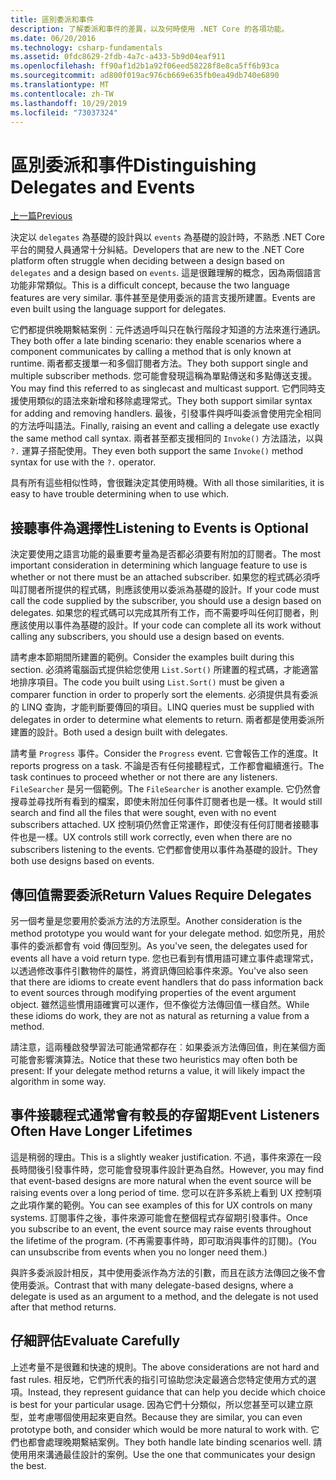 ```yaml
---
title: 區別委派和事件
description: 了解委派和事件的差異，以及何時使用 .NET Core 的各項功能。
ms.date: 06/20/2016
ms.technology: csharp-fundamentals
ms.assetid: 0fdc8629-2fdb-4a7c-a433-5b9d04eaf911
ms.openlocfilehash: ff90af1d2b1a92f06eed58228f8e8ca5ff6b93ca
ms.sourcegitcommit: ad800f019ac976cb669e635fb0ea49db740e6890
ms.translationtype: MT
ms.contentlocale: zh-TW
ms.lasthandoff: 10/29/2019
ms.locfileid: "73037324"
---
```

# <a name="distinguishing-delegates-and-events"></a><span data-ttu-id="dcae6-103">區別委派和事件</span><span class="sxs-lookup"><span data-stu-id="dcae6-103">Distinguishing Delegates and Events</span></span>

[<span data-ttu-id="dcae6-104">上一篇</span><span class="sxs-lookup"><span data-stu-id="dcae6-104">Previous</span></span>](modern-events.md)

<span data-ttu-id="dcae6-105">決定以 `delegates` 為基礎的設計與以 `events` 為基礎的設計時，不熟悉 .NET Core 平台的開發人員通常十分糾結。</span><span class="sxs-lookup"><span data-stu-id="dcae6-105">Developers that are new to the .NET Core platform often struggle when deciding between a design based on `delegates` and a design based on `events`.</span></span> <span data-ttu-id="dcae6-106">這是很難理解的概念，因為兩個語言功能非常類似。</span><span class="sxs-lookup"><span data-stu-id="dcae6-106">This is a difficult concept, because the two language features are very similar.</span></span> <span data-ttu-id="dcae6-107">事件甚至是使用委派的語言支援所建置。</span><span class="sxs-lookup"><span data-stu-id="dcae6-107">Events are even built using the language support for delegates.</span></span> 

<span data-ttu-id="dcae6-108">它們都提供晚期繫結案例︰元件透過呼叫只在執行階段才知道的方法來進行通訊。</span><span class="sxs-lookup"><span data-stu-id="dcae6-108">They both offer a late binding scenario: they enable scenarios where a component communicates by calling a method that is only known at runtime.</span></span> <span data-ttu-id="dcae6-109">兩者都支援單一和多個訂閱者方法。</span><span class="sxs-lookup"><span data-stu-id="dcae6-109">They both support single and multiple subscriber methods.</span></span> <span data-ttu-id="dcae6-110">您可能會發現這稱為單點傳送和多點傳送支援。</span><span class="sxs-lookup"><span data-stu-id="dcae6-110">You may find this referred to as singlecast and multicast support.</span></span> <span data-ttu-id="dcae6-111">它們同時支援使用類似的語法來新增和移除處理常式。</span><span class="sxs-lookup"><span data-stu-id="dcae6-111">They both support similar syntax for adding and removing handlers.</span></span> <span data-ttu-id="dcae6-112">最後，引發事件與呼叫委派會使用完全相同的方法呼叫語法。</span><span class="sxs-lookup"><span data-stu-id="dcae6-112">Finally, raising an event and calling a delegate use exactly the same method call syntax.</span></span> <span data-ttu-id="dcae6-113">兩者甚至都支援相同的 `Invoke()` 方法語法，以與 `?.` 運算子搭配使用。</span><span class="sxs-lookup"><span data-stu-id="dcae6-113">They even both support the same `Invoke()` method syntax for use with the `?.` operator.</span></span>

<span data-ttu-id="dcae6-114">具有所有這些相似性時，會很難決定其使用時機。</span><span class="sxs-lookup"><span data-stu-id="dcae6-114">With all those similarities, it is easy to have trouble determining when to use which.</span></span>

## <a name="listening-to-events-is-optional"></a><span data-ttu-id="dcae6-115">接聽事件為選擇性</span><span class="sxs-lookup"><span data-stu-id="dcae6-115">Listening to Events is Optional</span></span>

<span data-ttu-id="dcae6-116">決定要使用之語言功能的最重要考量為是否都必須要有附加的訂閱者。</span><span class="sxs-lookup"><span data-stu-id="dcae6-116">The most important consideration in determining which language feature to use is whether or not there must be an attached subscriber.</span></span> <span data-ttu-id="dcae6-117">如果您的程式碼必須呼叫訂閱者所提供的程式碼，則應該使用以委派為基礎的設計。</span><span class="sxs-lookup"><span data-stu-id="dcae6-117">If your code must call the code supplied by the subscriber, you should use a design based on delegates.</span></span> <span data-ttu-id="dcae6-118">如果您的程式碼可以完成其所有工作，而不需要呼叫任何訂閱者，則應該使用以事件為基礎的設計。</span><span class="sxs-lookup"><span data-stu-id="dcae6-118">If your code can complete all its work without calling any subscribers, you should use a design based on events.</span></span> 

<span data-ttu-id="dcae6-119">請考慮本節期間所建置的範例。</span><span class="sxs-lookup"><span data-stu-id="dcae6-119">Consider the examples built during this section.</span></span> <span data-ttu-id="dcae6-120">必須將電腦函式提供給您使用 `List.Sort()` 所建置的程式碼，才能適當地排序項目。</span><span class="sxs-lookup"><span data-stu-id="dcae6-120">The code you built using `List.Sort()` must be given a comparer function in order to properly sort the elements.</span></span> <span data-ttu-id="dcae6-121">必須提供具有委派的 LINQ 查詢，才能判斷要傳回的項目。</span><span class="sxs-lookup"><span data-stu-id="dcae6-121">LINQ queries must be supplied with delegates in order to determine what elements to return.</span></span> <span data-ttu-id="dcae6-122">兩者都是使用委派所建置的設計。</span><span class="sxs-lookup"><span data-stu-id="dcae6-122">Both used a design built with delegates.</span></span>

<span data-ttu-id="dcae6-123">請考量 `Progress` 事件。</span><span class="sxs-lookup"><span data-stu-id="dcae6-123">Consider the `Progress` event.</span></span> <span data-ttu-id="dcae6-124">它會報告工作的進度。</span><span class="sxs-lookup"><span data-stu-id="dcae6-124">It reports progress on a task.</span></span>
<span data-ttu-id="dcae6-125">不論是否有任何接聽程式，工作都會繼續進行。</span><span class="sxs-lookup"><span data-stu-id="dcae6-125">The task continues to proceed whether or not there are any listeners.</span></span>
<span data-ttu-id="dcae6-126">`FileSearcher` 是另一個範例。</span><span class="sxs-lookup"><span data-stu-id="dcae6-126">The `FileSearcher` is another example.</span></span> <span data-ttu-id="dcae6-127">它仍然會搜尋並尋找所有看到的檔案，即使未附加任何事件訂閱者也是一樣。</span><span class="sxs-lookup"><span data-stu-id="dcae6-127">It would still search and find all the files that were sought, even with no event subscribers attached.</span></span>
<span data-ttu-id="dcae6-128">UX 控制項仍然會正常運作，即使沒有任何訂閱者接聽事件也是一樣。</span><span class="sxs-lookup"><span data-stu-id="dcae6-128">UX controls still work correctly, even when there are no subscribers listening to the events.</span></span> <span data-ttu-id="dcae6-129">它們都會使用以事件為基礎的設計。</span><span class="sxs-lookup"><span data-stu-id="dcae6-129">They both use designs based on events.</span></span>

## <a name="return-values-require-delegates"></a><span data-ttu-id="dcae6-130">傳回值需要委派</span><span class="sxs-lookup"><span data-stu-id="dcae6-130">Return Values Require Delegates</span></span>

<span data-ttu-id="dcae6-131">另一個考量是您要用於委派方法的方法原型。</span><span class="sxs-lookup"><span data-stu-id="dcae6-131">Another consideration is the method prototype you would want for your delegate method.</span></span> <span data-ttu-id="dcae6-132">如您所見，用於事件的委派都會有 void 傳回型別。</span><span class="sxs-lookup"><span data-stu-id="dcae6-132">As you've seen, the delegates used for events all have a void return type.</span></span> <span data-ttu-id="dcae6-133">您也已看到有慣用語可建立事件處理常式，以透過修改事件引數物件的屬性，將資訊傳回給事件來源。</span><span class="sxs-lookup"><span data-stu-id="dcae6-133">You've also seen that there are idioms to create event handlers that do pass information back to event sources through modifying properties of the event argument object.</span></span> <span data-ttu-id="dcae6-134">雖然這些慣用語確實可以運作，但不像從方法傳回值一樣自然。</span><span class="sxs-lookup"><span data-stu-id="dcae6-134">While these idioms do work, they are not as natural as returning a value from a method.</span></span>

<span data-ttu-id="dcae6-135">請注意，這兩種啟發學習法可能通常都存在︰如果委派方法傳回值，則在某個方面可能會影響演算法。</span><span class="sxs-lookup"><span data-stu-id="dcae6-135">Notice that these two heuristics may often both be present: If your delegate method returns a value, it will likely impact the algorithm in some way.</span></span>

## <a name="event-listeners-often-have-longer-lifetimes"></a><span data-ttu-id="dcae6-136">事件接聽程式通常會有較長的存留期</span><span class="sxs-lookup"><span data-stu-id="dcae6-136">Event Listeners Often Have Longer Lifetimes</span></span> 

<span data-ttu-id="dcae6-137">這是稍弱的理由。</span><span class="sxs-lookup"><span data-stu-id="dcae6-137">This is a slightly weaker justification.</span></span> <span data-ttu-id="dcae6-138">不過，事件來源在一段長時間後引發事件時，您可能會發現事件設計更為自然。</span><span class="sxs-lookup"><span data-stu-id="dcae6-138">However, you may find that event-based designs are more natural when the event source will be raising events over a long period of time.</span></span> <span data-ttu-id="dcae6-139">您可以在許多系統上看到 UX 控制項之此項作業的範例。</span><span class="sxs-lookup"><span data-stu-id="dcae6-139">You can see examples of this for UX controls on many systems.</span></span> <span data-ttu-id="dcae6-140">訂閱事件之後，事件來源可能會在整個程式存留期引發事件。</span><span class="sxs-lookup"><span data-stu-id="dcae6-140">Once you subscribe to an event, the event source may raise events throughout the lifetime of the program.</span></span>
<span data-ttu-id="dcae6-141">(不再需要事件時，即可取消與事件的訂閱)。</span><span class="sxs-lookup"><span data-stu-id="dcae6-141">(You can unsubscribe from events when you no longer need them.)</span></span>

<span data-ttu-id="dcae6-142">與許多委派設計相反，其中使用委派作為方法的引數，而且在該方法傳回之後不會使用委派。</span><span class="sxs-lookup"><span data-stu-id="dcae6-142">Contrast that with many delegate-based designs, where a delegate is used as an argument to a method, and the delegate is not used after that method returns.</span></span>

## <a name="evaluate-carefully"></a><span data-ttu-id="dcae6-143">仔細評估</span><span class="sxs-lookup"><span data-stu-id="dcae6-143">Evaluate Carefully</span></span>

<span data-ttu-id="dcae6-144">上述考量不是很難和快速的規則。</span><span class="sxs-lookup"><span data-stu-id="dcae6-144">The above considerations are not hard and fast rules.</span></span> <span data-ttu-id="dcae6-145">相反地，它們所代表的指引可協助您決定最適合您特定使用方式的選項。</span><span class="sxs-lookup"><span data-stu-id="dcae6-145">Instead, they represent guidance that can help you decide which choice is best for your particular usage.</span></span> <span data-ttu-id="dcae6-146">因為它們十分類似，所以您甚至可以建立原型，並考慮哪個使用起來更自然。</span><span class="sxs-lookup"><span data-stu-id="dcae6-146">Because they are similar, you can even prototype both, and consider which would be more natural to work with.</span></span> <span data-ttu-id="dcae6-147">它們也都會處理晚期繫結案例。</span><span class="sxs-lookup"><span data-stu-id="dcae6-147">They both handle late binding scenarios well.</span></span> <span data-ttu-id="dcae6-148">請使用用來溝通最佳設計的案例。</span><span class="sxs-lookup"><span data-stu-id="dcae6-148">Use the one that communicates your design the best.</span></span>
